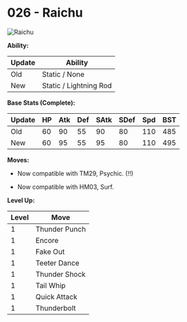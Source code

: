 # 026 - Raichu
![][026]

**Ability:**

Update | Ability
---    | ---
Old    | Static / None
New    | Static / Lightning Rod

**Base Stats (Complete):**

Update | HP | Atk | Def | SAtk | SDef | Spd | BST
---    | ---| --- | --- | ---  | ---  | --- | ---
Old    | 60 |  90 |  55 |  90  |  80  |  110  |  485
New    | 60 |  95 |  55 |  95  |  80  |  110  |  495

**Moves:**

 - Now compatible with TM29, Psychic. (!!)

 - Now compatible with HM03, Surf.

**Level Up:**

Level | Move
---   | ---
  1   | Thunder Punch
  1   | Encore
  1   | Fake Out
  1   | Teeter Dance
  1   | Thunder Shock
  1   | Tail Whip
  1   | Quick Attack
  1   | Thunderbolt



[026]: https://raw.githubusercontent.com/PokeAPI/sprites/master/sprites/pokemon/26.png "Raichu"
